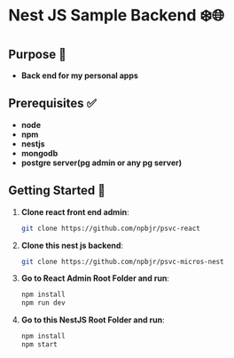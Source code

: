 # Nest JS Sample Backend ❄️🌐

## Purpose 🚀
- **Back end for my personal apps**  

## Prerequisites ✅

- **node**
- **npm**
- **nestjs**
- **mongodb**
- **postgre server(pg admin or any pg server)**

## Getting Started 🌟

1. **Clone react front end admin**:
   ```bash
   git clone https://github.com/npbjr/psvc-react
   ```
2. **Clone this nest js backend**:
   ```bash
   git clone https://github.com/npbjr/psvc-micros-nest
   ```

3. **Go to React Admin Root Folder and run**:
   ```bash
   npm install
   npm run dev
   ```

4. **Go to this NestJS Root Folder and run**:
   ```bash
   npm install
   npm start
   ```
  
